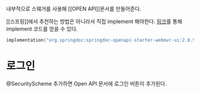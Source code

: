 내부적으로 스웨거를 사용해 [[OPEN API]]문서를 만들어준다.

[[스프링]]에서 추천하는 방법은 아니라서 직접 implement 해야한다.
[링크](https://mvnrepository.com/artifact/org.springdoc/springdoc-openapi-starter-webmvc-ui)를 통해 implement 코드를 얻을 수 있다.


```kotlin
implementation("org.springdoc:springdoc-openapi-starter-webmvc-ui:2.8.9")
```

# 로그인
@SecurityScheme 추가하면 Open API 문서에 로그인 버튼이 추가된다.

